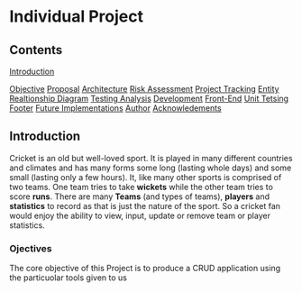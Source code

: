 # Individual Project 


## Contents
[Introduction](#Introduction)

[Objective](#Objective)
[Proposal](#Proposal)
[Architecture](#Architecture)
[Risk Assessment](#Risk-Assessment)
[Project Tracking](#Project-Tracking)
[Entity Realtionship Diagram](#Entity-Realtionship-Diagram)
[Testing Analysis](#Testing-Analysis)
[Development](#Development)
[Front-End](#Front-End)
[Unit Tetsing](#Unit-Tetsing)
[Footer](#Footer)
[Future Implementations](#Future-Implementations)
[Author](#Author)
[Acknowledements](#Acknowledgements)


## Introduction

Cricket is an old but well-loved sport. It is played in many different countries and climates and has many forms some long (lasting whole days) and some small (lasting  only a few hours). It, like many other sports is comprised of two teams. One team tries to take **wickets** while the other team tries to score **runs**. 
There are many **Teams** (and types of teams), **players** and **statistics** to record as that is just the nature of the sport. So a cricket fan would enjoy the ability to view, input, update or remove team or player statistics. 


### Ojectives

The core objective of this Project is to produce a CRUD application using the particuolar tools given to us 


